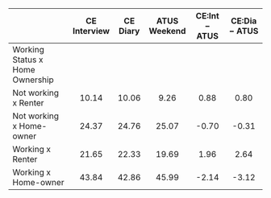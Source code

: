 
|                      | CE<br>Interview |  CE<br>Diary | ATUS<br>Weekend | CE:Int &minus; ATUS | CE:Dia &minus; ATUS |
| -------------------- | :----------: | :----------: | :----------: | :----------: | :----------: |
| Working Status x Home Ownership |              |              |              |              |              |
| Not working x Renter |        10.14 |        10.06 |         9.26 |         0.88 |         0.80 |
| Not working x Home-owner |        24.37 |        24.76 |        25.07 |        -0.70 |        -0.31 |
| Working x Renter     |        21.65 |        22.33 |        19.69 |         1.96 |         2.64 |
| Working x Home-owner |        43.84 |        42.86 |        45.99 |        -2.14 |        -3.12 |

